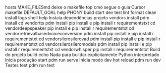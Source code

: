 hosts
MAKE_FILESmd deixe o makefile top cmo segue o guia
Cursor
makefile
DEFAULT_GOAL  help
PHONY build start dev test lint format clean install logs shell help
  Instala dependências projeto  vendors
install
pdm install
cd vendortts  pdm install  pip install e   pip install r requirementstxt
cd vendordeepspeaker  pip install e   pip install r requirementstxt
cd vendorretrievalbasedvoiceconversion  pdm install  pip install e   pip install r requirementstxt
cd vendorsilerosilerovad  pdm install  pip install e   pip install r requirementstxt
cd vendorsilerosileromodels  pdm install  pip install e   pip install r requirementstxt
cd vendorwhisper  pip install r requirementstxt
  Build do projeto
build
echo Nada para buildar explicitamente  Python interpretado
  Inicia produção
start
pdm run serve
  Inicia modo dev hot reload
pdm run dev
  Testes
test
pdm run test